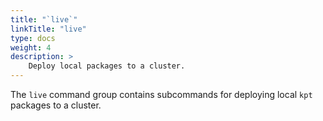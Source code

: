 ```yaml
---
title: "`live`"
linkTitle: "live"
type: docs
weight: 4
description: >
    Deploy local packages to a cluster.
---
```


<!--mdtogo:Short
    Deploy local packages to a cluster.
-->

<!--mdtogo:Long-->
The `live` command group contains subcommands for deploying local
`kpt` packages to a cluster.
<!--mdtogo-->

